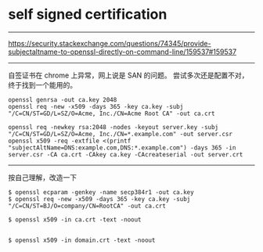 # self signed certification

---

https://security.stackexchange.com/questions/74345/provide-subjectaltname-to-openssl-directly-on-command-line/159537#159537

---

自签证书在 chrome 上异常，网上说是 SAN 的问题。
尝试多次还是配置不对，终于找到一个能用的。

```
openssl genrsa -out ca.key 2048
openssl req -new -x509 -days 365 -key ca.key -subj "/C=CN/ST=GD/L=SZ/O=Acme, Inc./CN=Acme Root CA" -out ca.crt

openssl req -newkey rsa:2048 -nodes -keyout server.key -subj "/C=CN/ST=GD/L=SZ/O=Acme, Inc./CN=*.example.com" -out server.csr
openssl x509 -req -extfile <(printf "subjectAltName=DNS:example.com,DNS:*.example.com") -days 365 -in server.csr -CA ca.crt -CAkey ca.key -CAcreateserial -out server.crt
```

---

按自己理解，改造一下

```
$ openssl ecparam -genkey -name secp384r1 -out ca.key
$ openssl req -new -x509 -days 365 -key ca.key -subj "/C=CN/ST=BJ/O=company/CN=RootCA" -out ca.crt

$ openssl x509 -in ca.crt -text -noout


$ openssl x509 -in domain.crt -text -noout
```
